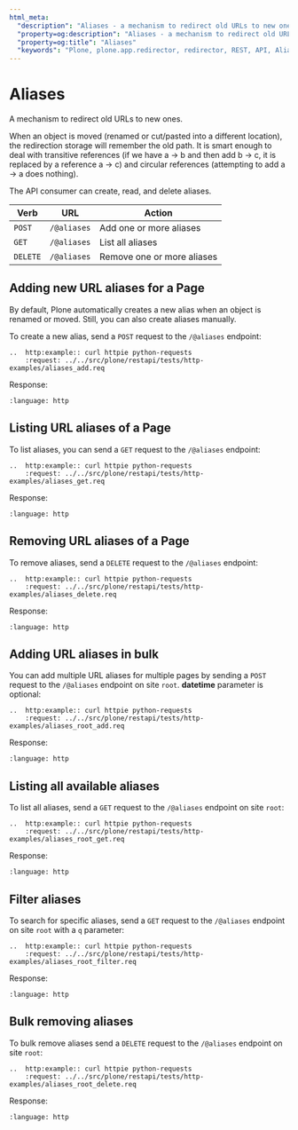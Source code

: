 ```yaml
---
html_meta:
  "description": "Aliases - a mechanism to redirect old URLs to new ones."
  "property=og:description": "Aliases - a mechanism to redirect old URLs to new ones."
  "property=og:title": "Aliases"
  "keywords": "Plone, plone.app.redirector, redirector, REST, API, Aliases"
---
```


# Aliases

A mechanism to redirect old URLs to new ones.

When an object is moved (renamed or cut/pasted into a different location), the redirection storage will remember the old path. It is smart enough to deal with transitive references (if we have a -> b and then add b -> c, it is replaced by a reference a -> c) and circular references (attempting to add a -> a does nothing).

The API consumer can create, read, and delete aliases.


| Verb     | URL         | Action                                 |
| -------- | ----------- | -------------------------------------- |
| `POST`   | `/@aliases` | Add one or more aliases                |
| `GET`    | `/@aliases` | List all aliases                       |
| `DELETE` | `/@aliases` | Remove one or more aliases             |

## Adding new URL aliases for a Page

By default, Plone automatically creates a new alias when an object is renamed or moved. Still, you can also create aliases manually.

To create a new alias, send a `POST` request to the `/@aliases` endpoint:

```{eval-rst}
..  http:example:: curl httpie python-requests
    :request: ../../src/plone/restapi/tests/http-examples/aliases_add.req
```

Response:

```{literalinclude} ../../src/plone/restapi/tests/http-examples/aliases_add.resp
:language: http
```

## Listing URL aliases of a Page

To list aliases, you can send a `GET` request to the `/@aliases` endpoint:

```{eval-rst}
..  http:example:: curl httpie python-requests
    :request: ../../src/plone/restapi/tests/http-examples/aliases_get.req
```

Response:

```{literalinclude} ../../src/plone/restapi/tests/http-examples/aliases_get.resp
:language: http
```


## Removing URL aliases of a Page

To remove aliases, send a `DELETE` request to the `/@aliases` endpoint:

```{eval-rst}
..  http:example:: curl httpie python-requests
    :request: ../../src/plone/restapi/tests/http-examples/aliases_delete.req
```

Response:

```{literalinclude} ../../src/plone/restapi/tests/http-examples/aliases_delete.resp
:language: http
```

## Adding URL aliases in bulk

You can add multiple URL aliases for multiple pages by sending a `POST` request to the `/@aliases` endpoint on site `root`. **datetime** parameter is optional:

```{eval-rst}
..  http:example:: curl httpie python-requests
    :request: ../../src/plone/restapi/tests/http-examples/aliases_root_add.req
```

Response:

```{literalinclude} ../../src/plone/restapi/tests/http-examples/aliases_root_add.resp
:language: http
```


## Listing all available aliases

To list all aliases, send a `GET` request to the `/@aliases` endpoint on site `root`:

```{eval-rst}
..  http:example:: curl httpie python-requests
    :request: ../../src/plone/restapi/tests/http-examples/aliases_root_get.req
```

Response:

```{literalinclude} ../../src/plone/restapi/tests/http-examples/aliases_root_get.resp
:language: http
```

## Filter aliases

To search for specific aliases, send a `GET` request to the `/@aliases` endpoint on site `root` with a `q` parameter:

```{eval-rst}
..  http:example:: curl httpie python-requests
    :request: ../../src/plone/restapi/tests/http-examples/aliases_root_filter.req
```

Response:

```{literalinclude} ../../src/plone/restapi/tests/http-examples/aliases_root_filter.resp
:language: http
```


## Bulk removing aliases

To bulk remove aliases send a `DELETE` request to the `/@aliases` endpoint on site `root`:

```{eval-rst}
..  http:example:: curl httpie python-requests
    :request: ../../src/plone/restapi/tests/http-examples/aliases_root_delete.req
```

Response:

```{literalinclude} ../../src/plone/restapi/tests/http-examples/aliases_root_delete.resp
:language: http
```
